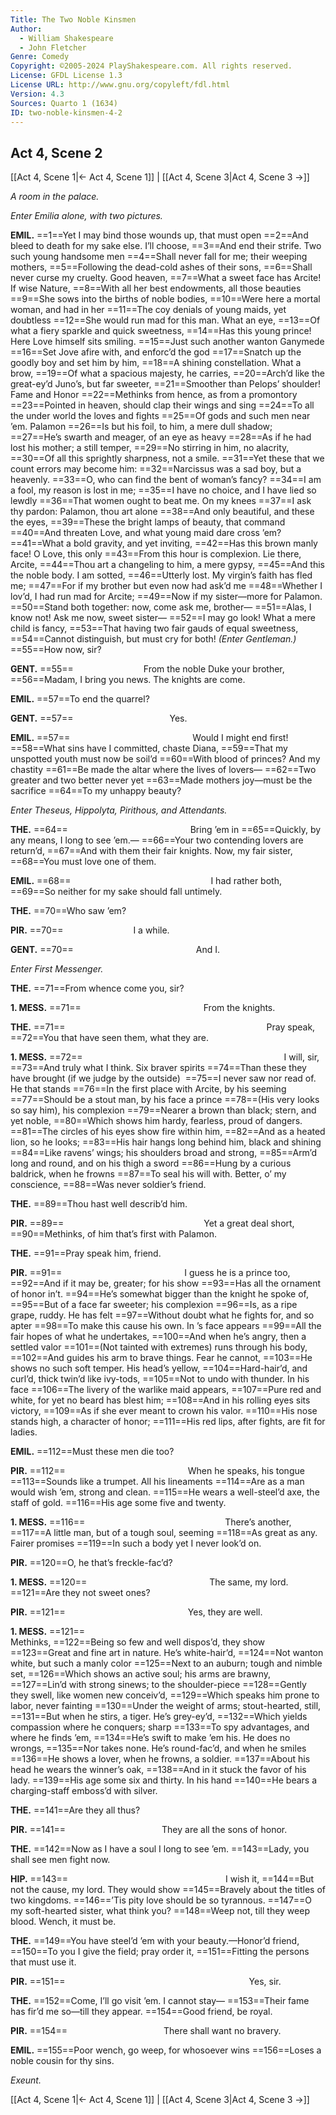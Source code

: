 ```yaml
---
Title: The Two Noble Kinsmen
Author: 
  - William Shakespeare
  - John Fletcher
Genre: Comedy
Copyright: ©2005-2024 PlayShakespeare.com. All rights reserved.
License: GFDL License 1.3
License URL: http://www.gnu.org/copyleft/fdl.html
Version: 4.3
Sources: Quarto 1 (1634)
ID: two-noble-kinsmen-4-2
---
```


## Act 4, Scene 2
[[Act 4, Scene 1|← Act 4, Scene 1]] | [[Act 4, Scene 3|Act 4, Scene 3 →]]

*A room in the palace.*

*Enter Emilia alone, with two pictures.*

**EMIL.**
==1==Yet I may bind those wounds up, that must open
==2==And bleed to death for my sake else. I’ll choose,
==3==And end their strife. Two such young handsome men
==4==Shall never fall for me; their weeping mothers,
==5==Following the dead-cold ashes of their sons,
==6==Shall never curse my cruelty. Good heaven,
==7==What a sweet face has Arcite! If wise Nature,
==8==With all her best endowments, all those beauties
==9==She sows into the births of noble bodies,
==10==Were here a mortal woman, and had in her
==11==The coy denials of young maids, yet doubtless
==12==She would run mad for this man. What an eye,
==13==Of what a fiery sparkle and quick sweetness,
==14==Has this young prince! Here Love himself sits smiling.
==15==Just such another wanton Ganymede
==16==Set Jove afire with, and enforc’d the god
==17==Snatch up the goodly boy and set him by him,
==18==A shining constellation. What a brow,
==19==Of what a spacious majesty, he carries,
==20==Arch’d like the great-ey’d Juno’s, but far sweeter,
==21==Smoother than Pelops’ shoulder! Fame and Honor
==22==Methinks from hence, as from a promontory
==23==Pointed in heaven, should clap their wings and sing
==24==To all the under world the loves and fights
==25==Of gods and such men near ’em. Palamon
==26==Is but his foil, to him, a mere dull shadow;
==27==He’s swarth and meager, of an eye as heavy
==28==As if he had lost his mother; a still temper,
==29==No stirring in him, no alacrity,
==30==Of all this sprightly sharpness, not a smile.
==31==Yet these that we count errors may become him:
==32==Narcissus was a sad boy, but a heavenly.
==33==O, who can find the bent of woman’s fancy?
==34==I am a fool, my reason is lost in me;
==35==I have no choice, and I have lied so lewdly
==36==That women ought to beat me. On my knees
==37==I ask thy pardon: Palamon, thou art alone
==38==And only beautiful, and these the eyes,
==39==These the bright lamps of beauty, that command
==40==And threaten Love, and what young maid dare cross ’em?
==41==What a bold gravity, and yet inviting,
==42==Has this brown manly face! O Love, this only
==43==From this hour is complexion. Lie there, Arcite,
==44==Thou art a changeling to him, a mere gypsy,
==45==And this the noble body. I am sotted,
==46==Utterly lost. My virgin’s faith has fled me;
==47==For if my brother but even now had ask’d me
==48==Whether I lov’d, I had run mad for Arcite;
==49==Now if my sister—more for Palamon.
==50==Stand both together: now, come ask me, brother⁠—
==51==Alas, I know not! Ask me now, sweet sister⁠—
==52==I may go look! What a mere child is fancy,
==53==That having two fair gauds of equal sweetness,
==54==Cannot distinguish, but must cry for both!
*(Enter Gentleman.)*
==55==How now, sir?

**GENT.**
==55==        From the noble Duke your brother,
==56==Madam, I bring you news. The knights are come.

**EMIL.**
==57==To end the quarrel?

**GENT.**
==57==           Yes.

**EMIL.**
==57==              Would I might end first!
==58==What sins have I committed, chaste Diana,
==59==That my unspotted youth must now be soil’d
==60==With blood of princes? And my chastity
==61==Be made the altar where the lives of lovers⁠—
==62==Two greater and two better never yet
==63==Made mothers joy—must be the sacrifice
==64==To my unhappy beauty?

*Enter Theseus, Hippolyta, Pirithous, and Attendants.*

**THE.**
==64==              Bring ’em in
==65==Quickly, by any means, I long to see ’em.⁠—
==66==Your two contending lovers are return’d,
==67==And with them their fair knights. Now, my fair sister,
==68==You must love one of them.

**EMIL.**
==68==                I had rather both,
==69==So neither for my sake should fall untimely.

**THE.**
==70==Who saw ’em?

**PIR.**
==70==        I a while.

**GENT.**
==70==              And I.

*Enter First Messenger.*

**THE.**
==71==From whence come you, sir?

**1. MESS.**
==71==              From the knights.

**THE.**
==71==                       Pray speak,
==72==You that have seen them, what they are.

**1. MESS.**
==72==                       I will, sir,
==73==And truly what I think. Six braver spirits
==74==Than these they have brought (if we judge by the outside) 
==75==I never saw nor read of. He that stands
==76==In the first place with Arcite, by his seeming
==77==Should be a stout man, by his face a prince
==78==(His very looks so say him), his complexion
==79==Nearer a brown than black; stern, and yet noble,
==80==Which shows him hardy, fearless, proud of dangers.
==81==The circles of his eyes show fire within him,
==82==And as a heated lion, so he looks;
==83==His hair hangs long behind him, black and shining
==84==Like ravens’ wings; his shoulders broad and strong,
==85==Arm’d long and round, and on his thigh a sword
==86==Hung by a curious baldrick, when he frowns
==87==To seal his will with. Better, o’ my conscience,
==88==Was never soldier’s friend.

**THE.**
==89==Thou hast well describ’d him.

**PIR.**
==89==                Yet a great deal short,
==90==Methinks, of him that’s first with Palamon.

**THE.**
==91==Pray speak him, friend.

**PIR.**
==91==              I guess he is a prince too,
==92==And if it may be, greater; for his show
==93==Has all the ornament of honor in’t.
==94==He’s somewhat bigger than the knight he spoke of,
==95==But of a face far sweeter; his complexion
==96==Is, as a ripe grape, ruddy. He has felt
==97==Without doubt what he fights for, and so apter
==98==To make this cause his own. In ’s face appears
==99==All the fair hopes of what he undertakes,
==100==And when he’s angry, then a settled valor
==101==(Not tainted with extremes) runs through his body,
==102==And guides his arm to brave things. Fear he cannot,
==103==He shows no such soft temper. His head’s yellow,
==104==Hard-hair’d, and curl’d, thick twin’d like ivy-tods,
==105==Not to undo with thunder. In his face
==106==The livery of the warlike maid appears,
==107==Pure red and white, for yet no beard has blest him;
==108==And in his rolling eyes sits victory,
==109==As if she ever meant to crown his valor.
==110==His nose stands high, a character of honor;
==111==His red lips, after fights, are fit for ladies.

**EMIL.**
==112==Must these men die too?

**PIR.**
==112==              When he speaks, his tongue
==113==Sounds like a trumpet. All his lineaments
==114==Are as a man would wish ’em, strong and clean.
==115==He wears a well-steel’d axe, the staff of gold.
==116==His age some five and twenty.

**1. MESS.**
==116==                There’s another,
==117==A little man, but of a tough soul, seeming
==118==As great as any. Fairer promises
==119==In such a body yet I never look’d on.

**PIR.**
==120==O, he that’s freckle-fac’d?

**1. MESS.**
==120==              The same, my lord.
==121==Are they not sweet ones?

**PIR.**
==121==              Yes, they are well.

**1. MESS.**
==121==                       Methinks,
==122==Being so few and well dispos’d, they show
==123==Great and fine art in nature. He’s white-hair’d,
==124==Not wanton white, but such a manly color
==125==Next to an auburn; tough and nimble set,
==126==Which shows an active soul; his arms are brawny,
==127==Lin’d with strong sinews; to the shoulder-piece
==128==Gently they swell, like women new conceiv’d,
==129==Which speaks him prone to labor, never fainting
==130==Under the weight of arms; stout-hearted, still,
==131==But when he stirs, a tiger. He’s grey-ey’d,
==132==Which yields compassion where he conquers; sharp
==133==To spy advantages, and where he finds ’em,
==134==He’s swift to make ’em his. He does no wrongs,
==135==Nor takes none. He’s round-fac’d, and when he smiles
==136==He shows a lover, when he frowns, a soldier.
==137==About his head he wears the winner’s oak,
==138==And in it stuck the favor of his lady.
==139==His age some six and thirty. In his hand
==140==He bears a charging-staff emboss’d with silver.

**THE.**
==141==Are they all thus?

**PIR.**
==141==           They are all the sons of honor.

**THE.**
==142==Now as I have a soul I long to see ’em.
==143==Lady, you shall see men fight now.

**HIP.**
==143==                  I wish it,
==144==But not the cause, my lord. They would show
==145==Bravely about the titles of two kingdoms.
==146==’Tis pity love should be so tyrannous.
==147==O my soft-hearted sister, what think you?
==148==Weep not, till they weep blood. Wench, it must be.

**THE.**
==149==You have steel’d ’em with your beauty.—Honor’d friend,
==150==To you I give the field; pray order it,
==151==Fitting the persons that must use it.

**PIR.**
==151==                     Yes, sir.

**THE.**
==152==Come, I’ll go visit ’em. I cannot stay⁠—
==153==Their fame has fir’d me so—till they appear.
==154==Good friend, be royal.

**PIR.**
==154==           There shall want no bravery.

**EMIL.**
==155==Poor wench, go weep, for whosoever wins
==156==Loses a noble cousin for thy sins.

*Exeunt.*

[[Act 4, Scene 1|← Act 4, Scene 1]] | [[Act 4, Scene 3|Act 4, Scene 3 →]]